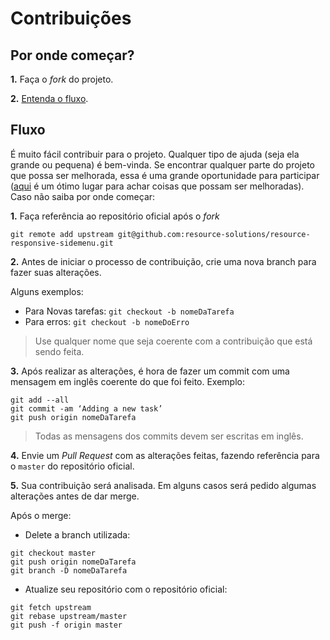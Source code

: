 # Contribuições

## Por onde começar?

**1.** Faça o _fork_ do projeto.

**2.** [Entenda o fluxo](#fluxo).

## Fluxo

É muito fácil contribuir para o projeto. Qualquer tipo de ajuda (seja ela grande ou pequena) é bem-vinda. Se encontrar qualquer parte do projeto que possa ser melhorada, essa é uma grande oportunidade para participar ([aqui](https://github.com/resource-solutions/resource-responsive-sidemenu/issues) é um ótimo lugar para achar coisas que possam ser melhoradas). Caso não saiba por onde começar:

**1.** Faça referência ao repositório oficial após o _fork_

```
git remote add upstream git@github.com:resource-solutions/resource-responsive-sidemenu.git
```

**2.** Antes de iniciar o processo de contribuição, crie uma nova branch para fazer suas alterações.

Alguns exemplos:

- Para Novas tarefas: `git checkout -b nomeDaTarefa`
- Para erros: `git checkout -b nomeDoErro`

> Use qualquer nome que seja coerente com a contribuição que está sendo feita.

**3.** Após realizar as alterações, é hora de fazer um commit com uma mensagem em inglês coerente do que foi feito. Exemplo:

```
git add --all
git commit -am ‘Adding a new task’
git push origin nomeDaTarefa
```
> Todas as mensagens dos commits devem ser escritas em inglês.

**4.** Envie um _Pull Request_ com as alterações feitas, fazendo referência para o `master` do repositório oficial.

**5.** Sua contribuição será analisada. Em alguns casos será pedido algumas alterações antes de dar merge.

Após o merge:

- Delete a branch utilizada:

```
git checkout master
git push origin nomeDaTarefa
git branch -D nomeDaTarefa
```

- Atualize seu repositório com o repositório oficial:

```
git fetch upstream
git rebase upstream/master
git push -f origin master
```